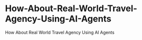 # How-About-Real-World-Travel-Agency-Using-AI-Agents
How About Real World Travel Agency Using AI Agents
